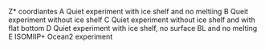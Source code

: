 Z* coordiantes
A Quiet experiment with ice shelf and no meltiing
B Queit experiment without ice shelf
C Quiet experiment without ice shelf and with flat bottom
D Quiet experiment with ice shelf, no surface BL and no melting
E ISOMIIP+ Ocean2 experiment
